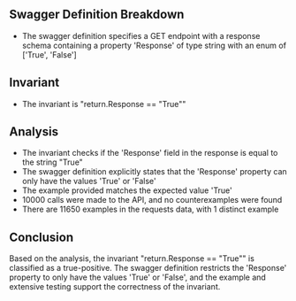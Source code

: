 ## Swagger Definition Breakdown
- The swagger definition specifies a GET endpoint with a response schema containing a property 'Response' of type string with an enum of ['True', 'False']

## Invariant
- The invariant is "return.Response == "True""

## Analysis
- The invariant checks if the 'Response' field in the response is equal to the string "True"
- The swagger definition explicitly states that the 'Response' property can only have the values 'True' or 'False'
- The example provided matches the expected value 'True'
- 10000 calls were made to the API, and no counterexamples were found
- There are 11650 examples in the requests data, with 1 distinct example

## Conclusion
Based on the analysis, the invariant "return.Response == "True"" is classified as a true-positive. The swagger definition restricts the 'Response' property to only have the values 'True' or 'False', and the example and extensive testing support the correctness of the invariant.
